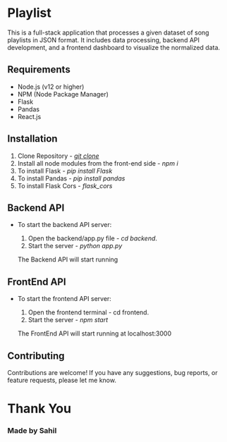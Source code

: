 # Playlist
This is a full-stack application that processes a given dataset of song playlists in JSON format. It includes data processing, backend API development, and a frontend dashboard to visualize the normalized data.

## Requirements
- Node.js (v12 or higher)
- NPM (Node Package Manager)
- Flask
- Pandas
- React.js

## Installation
  1) Clone Repository - *[git clone <repository-url>](https://github.com/sahil-1811/Playlist)*
  2) Install all node modules from the front-end side - *npm i*
  3) To install Flask - *pip install Flask*
  4) To install Pandas - *pip install pandas*
  5) To install Flask Cors - *flask_cors*
  
## Backend API
- To start the backend API server:

   1) Open the backend/app.py file - *cd backend*.
   2) Start the server - *python app.py*

  The Backend API will start running
  
## FrontEnd API
- To start the frontend API server:

   1) Open the frontend terminal - cd frontend.
   2) Start the server - *npm start*

  The FrontEnd API will start running at localhost:3000
  
## Contributing
Contributions are welcome! If you have any suggestions, bug reports, or feature requests, please let me know.

# Thank You
### Made by Sahil
  

